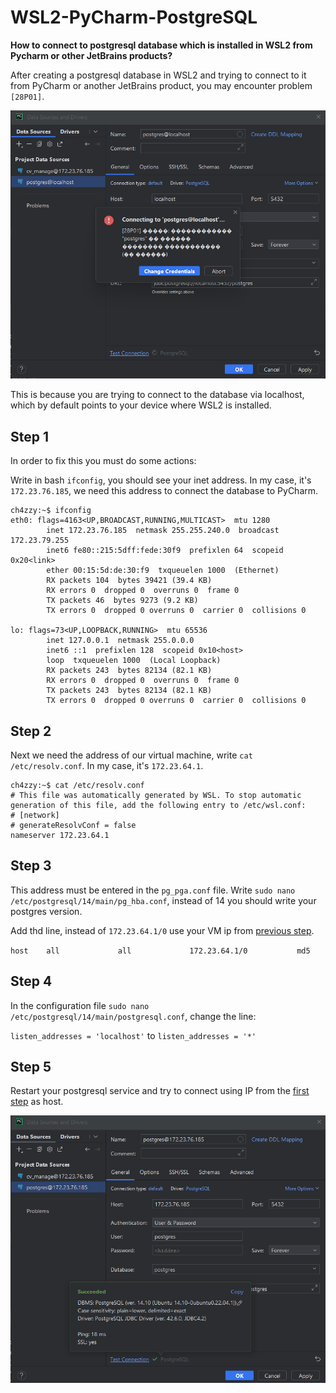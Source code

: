 # WSL2-PyCharm-PostgreSQL
**How to connect to postgresql database which is installed in WSL2 from Pycharm or other JetBrains products?**

After creating a postgresql database in WSL2 and trying to connect to it from PyCharm or another JetBrains product, you may encounter problem `[28P01]`.

![Error message:](https://github.com/ch4zzy/WSL2-PyCharm-PostgreSQL/blob/main/error_message.png)

This is because you are trying to connect to the database via localhost, which by default points to your device where WSL2 is installed.

## Step 1

In order to fix this you must do some actions:

Write in bash `ifconfig`, you should see your inet address. In my case, it's `172.23.76.185`, we need this address to connect the database to PyCharm.
```
ch4zzy:~$ ifconfig
eth0: flags=4163<UP,BROADCAST,RUNNING,MULTICAST>  mtu 1280
        inet 172.23.76.185  netmask 255.255.240.0  broadcast 172.23.79.255
        inet6 fe80::215:5dff:fede:30f9  prefixlen 64  scopeid 0x20<link>
        ether 00:15:5d:de:30:f9  txqueuelen 1000  (Ethernet)
        RX packets 104  bytes 39421 (39.4 KB)
        RX errors 0  dropped 0  overruns 0  frame 0
        TX packets 46  bytes 9273 (9.2 KB)
        TX errors 0  dropped 0 overruns 0  carrier 0  collisions 0

lo: flags=73<UP,LOOPBACK,RUNNING>  mtu 65536
        inet 127.0.0.1  netmask 255.0.0.0
        inet6 ::1  prefixlen 128  scopeid 0x10<host>
        loop  txqueuelen 1000  (Local Loopback)
        RX packets 243  bytes 82134 (82.1 KB)
        RX errors 0  dropped 0  overruns 0  frame 0
        TX packets 243  bytes 82134 (82.1 KB)
        TX errors 0  dropped 0 overruns 0  carrier 0  collisions 0
```

## Step 2

Next we need the address of our virtual machine, write `cat /etc/resolv.conf`. In my case, it's `172.23.64.1`.

```
ch4zzy:~$ cat /etc/resolv.conf
# This file was automatically generated by WSL. To stop automatic generation of this file, add the following entry to /etc/wsl.conf:
# [network]
# generateResolvConf = false
nameserver 172.23.64.1
```

## Step 3

This address must be entered in the `pg_pga.conf` file. Write `sudo nano /etc/postgresql/14/main/pg_hba.conf`, instead of 14 you should write your postgres version. 

Add thd line, instead of `172.23.64.1/0` use your VM ip from [previous step](https://github.com/ch4zzy/WSL2-PyCharm-PostgreSQL/edit/main/README.md#wsl2-pycharm-postgresql:~:text=0%20%20collisions%200-,Step%202,-Next%20we%20need).

`host    all             all             172.23.64.1/0           md5`

## Step 4

In the configuration file `sudo nano /etc/postgresql/14/main/postgresql.conf`, change the line:

`listen_addresses = 'localhost'`
to 
`listen_addresses = '*'`

## Step 5

Restart your postgresql service and try to connect using IP from the [first step](https://github.com/ch4zzy/WSL2-PyCharm-PostgreSQL/edit/main/README.md#wsl2-pycharm-postgresql:~:text=WSL2%20is%20installed.-,Step%201,-In%20order%20to) as host.

![Success message:](https://github.com/ch4zzy/WSL2-PyCharm-PostgreSQL/blob/main/success_message.png)

